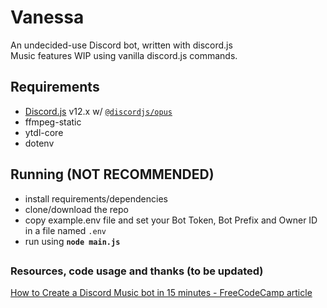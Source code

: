 # Vanessa
An undecided-use Discord bot, written with discord.js  
Music features WIP using vanilla discord.js commands.

## Requirements
- [Discord.js](https://github.com/discordjs/discord.js) v12.x w/ [`@discordjs/opus`](https://github.com/discordjs/opus)
- ffmpeg-static
- ytdl-core
- dotenv

## Running (NOT RECOMMENDED)
- install requirements/dependencies
- clone/download the repo
- copy example.env file and set your Bot Token, Bot Prefix and Owner ID in a file named `.env`
- run using **`node main.js`**

##

### Resources, code usage and thanks (to be updated)
[How to Create a Discord Music bot in 15 minutes - FreeCodeCamp article](https://www.freecodecamp.org/news/how-to-create-a-discord-bot-under-15-minutes-fb2fd0083844/)
